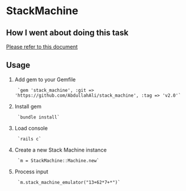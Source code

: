 # StackMachine

## How I went about doing this task
[Please refer to this document](AbdullahALI_APPROACH.pdf)

## Usage
1. Add gem to your Gemfile
    
        `gem 'stack_machine', :git => 'https://github.com/AbdullahAli/stack_machine', :tag => 'v2.0'`

2. Install gem

        `bundle install`

3. Load console

        `rails c`

4. Create a new Stack Machine instance

        `m = StackMachine::Machine.new`

5. Process input

        `m.stack_machine_emulator("13+62*7+*")`
